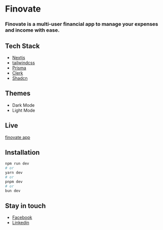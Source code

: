# Finovate

### Finovate is a multi-user financial app to manage your expenses and income with ease.

## Tech Stack

- [Nextjs](https://nextjs.org/)
- [tailwindcss](https://tailwindcss.com/)
- [Prisma](https://www.prisma.io/)
- [Clerk](https://clerk.com/)
- [Shadcn](https://ui.shadcn.com/)

## Themes

- Dark Mode
- Light Mode

## Live

[finovate app](https://finovate-silk.vercel.app/)

## Installation

```bash
npm run dev
# or
yarn dev
# or
pnpm dev
# or
bun dev
```

## Stay in touch

- [Facebook](https://www.facebook.com/tkahmedkamal/)
- [Linkedin](https://www.linkedin.com/in/tkahmedkamal/)
